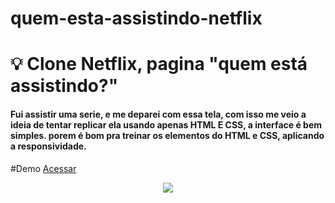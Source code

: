 # quem-esta-assistindo-netflix


# 💡 Clone Netflix, pagina "quem está assistindo?"

#### Fui assistir uma serie, e me deparei com essa tela, com isso me veio a ideia de tentar replicar ela usando apenas HTML E CSS, a interface é bem simples. porem é bom pra treinar os elementos do HTML e CSS, aplicando a responsividade.  

#Demo <a href="https://joaofernandesxd.github.io/quem-esta-assistindo-netflix/">Acessar</a>

<center><img src="https://user-images.githubusercontent.com/24917622/176914219-2b2b08d5-3efa-4a9a-afde-5dd5464bca05.png"</img></center>
